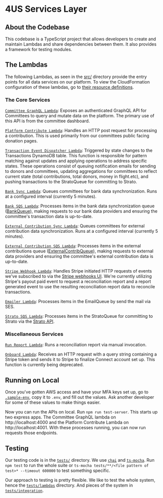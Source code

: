 # 4US Services Layer
## About the Codebase
This codebase is a TypeScript project that allows developers to create and maintain Lambdas and share dependencies between them. It also provides a framework for testing modules.

## The Lambdas
The following Lambdas, as seen in the [src/](./src) directory provide the entry points for all data services on our platform. To view the CloudFormation configuration of these lambdas, go to [their resource definitions](../cfn/templates/backend/07_Resources/Lambda/Function).

### The Core Services

[`Committee GraphQL Lambda`](./src/committee-graphql.lambda.ts): Exposes an authenticated GraphQL API for Committees to query and mutate data on the platform. The primary use of this API is from the committee dashboard.

[`Platform Contribute Lambda`](./src/platform-contribute.lambda.ts): Handles an HTTP post request for processing a contribution. This is used primarily from our committees public facing donation pages.

[`Transaction Event Dispatcher Lambda`](./src/transaction-event-dispatcher.lambda.ts): Triggered by state changes to the Transactions DynamoDB table. This function is responsible for pattern matching against updates and applying operations to address specific states. These operations consist of queuing notification emails for sending to donors and committees, updating aggregations for committees to reflect current state (total contributions, total donors, money in flight.etc), and pushing transactions to the StratoQueue for committing to Strato.

[`Bank Sync Lambda`](./src/bank-sync.lambda.ts): Queues committees for bank data synchronization. Runs at a configured interval (currently 5 minutes).

[`Bank SQS Lambda`](./src/bank-sqs.lambda.ts): Processes items in the bank data synchronization queue ([BankQueue](cfn/templates/backend/07_Resources/SQS/BankQueue.yml)), making requests to our bank data providers and ensuring the committee's transaction data is up-to-date.

[`External Contribution Sync Lambda`](./src/external-contrib-sync.lambda.ts): Queues committees for external contribution data synchronization. Runs at a configured interval (currently 5 minutes).

[`External Contribution SQS Lambda`](./src/external-contrib-sqs.lambda.ts): Processes items in the external contributions queue ([ExternalContribQueue](cfn/templates/backend/07_Resources/SQS/ExternalContribQueue.yml)), making requests to external data providers and ensuring the committee's external contribution data is up-to-date.

[`Stripe Webhook Lambda`](./src/strato-sqs.lambda.ts): Handles Stripe initiated HTTP requests of events we've subscribed to via the [Stripe webhooks UI](https://dashboard.stripe.com/webhooks). We're currently utilizing Stripe's payout paid event to request a reconciliation report and a report generated event to use the resulting reconciliation report data to reconcile transactions.

[`Emailer Lambda`](./src/policapital-emailer.lambda.ts): Processes items in the EmailQueue by send the mail via SES.

[`Strato SQS Lambda`](./src/strato-sqs.lambda.ts): Processes items in the StratoQueue for committing to Strato via the [Strato API](https://github.com/blockapps/blockapps-rest).

### Miscellaneous Services  

[`Run Report Lambda`](./src/run-report.lambda.ts): Runs a reconciliation report via manual invocation.

[`Onboard Lambda`](./src/policapital-onboard.lambda.ts): Receives an HTTP request with a query string containing a Stripe token and sends it to Stripe to finalize Connect account set up. This function is currently being deprecated.

## Running on Local
Once you've gotten AWS access and have your MFA keys set up, go to [`.sample-env`](./.sample-env), copy it to `.env`, and fill out the values. Ask another developer for some of these values to make things easier.

Now you can run the APIs on local. Run `npm run test-server`. This starts up two express apps. The Committee GraphQL lambda on http://localhost:4000 and the Platform Contribute Lambda on http://localhost:4001. With these processes running, you can now run requests those endpoints.

## Testing
Our testing code is in the [`tests/`](./tests) directory. We use [`chai`](https://github.com/chaijs/chai) and [`ts-mocha`](https://github.com/piotrwitek/ts-mocha). Run `npm test` to run the whole suite or `ts-mocha tests/**/<file pattern of test>* --timeout 600000` to test something specific.

Our approach to testing is pretty flexible. We like to test the whole system, hence the [`tests/lambdas`](./tests/lambdas) directory. And pieces of the system in [`tests/integration`](./tests/integration).







